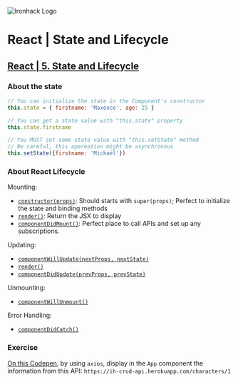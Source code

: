 ![Ironhack Logo](https://i.imgur.com/1QgrNNw.png)

# React | State and Lifecycle


## [React | 5. State and Lifecycle](https://reactjs.org/docs/state-and-lifecycle.html)

### About the state

```jsx
// You can initialize the state in the Component's constructor
this.state = { firstname: 'Maxence', age: 25 }

// You can get a state value with "this.state" property
this.state.firstname

// You MUST set some state value with "this.setState" method
// Be careful, this opereation might be asynchronous
this.setState({firstname: 'Mickaël'})
```

### About React Lifecycle

Mounting:
- [`constructor(props)`](https://reactjs.org/docs/react-component.html#constructor): Should starts with `super(props)`; Perfect to initialize the state and binding methods
- [`render()`](https://reactjs.org/docs/react-component.html#render): Return the JSX to display
- [`componentDidMount()`](https://reactjs.org/docs/react-component.html#componentdidmount): Perfect place to call APIs and set up any subscriptions.

Updating: 
- [`componentWillUpdate(nextProps, nextState)`](https://reactjs.org/docs/react-component.html#componentwillupdate)
- [`render()`](https://reactjs.org/docs/react-component.html#render)
- [`componentDidUpdate(prevProps, prevState)`](https://reactjs.org/docs/react-component.html#componentdidupdate)

Unmounting: 
- [`componentWillUnmount()`](https://reactjs.org/docs/react-component.html#componentwillunmount)

Error Handling:
- [`componentDidCatch()`](https://reactjs.org/docs/react-component.html#componentdidcatch)

### Exercise

[On this Codepen](https://codepen.io/maxencebouret/pen/bKKzwp?editors=0010), by using `axios`, display in the `App` component the information from this API: `https://ih-crud-api.herokuapp.com/characters/1`

